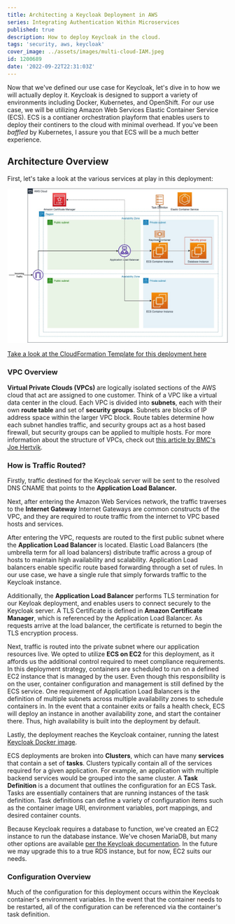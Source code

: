 ```yaml
---
title: Architecting a Keycloak Deployment in AWS
series: Integrating Authentication Within Microservices
published: true
description: How to deploy Keycloak in the cloud.
tags: 'security, aws, keycloak'
cover_image: ../assets/images/multi-cloud-IAM.jpeg
id: 1200689
date: '2022-09-22T22:31:03Z'
---
```

Now that we've defined our use case for Keycloak, let's dive in to how we will actually deploy it. Keycloak is designed to support a variety of environments including Docker, Kubernetes, and OpenShift. For our use case, we will be utilizing Amazon Web Services Elastic Container Service (ECS). ECS is a contianer orchestration playform that enables users to deploy their continers to the cloud with minimal overhead. If you've been *baffled* by Kubernetes, I assure you that ECS will be a much better experience.

## Architecture Overview

First, let's take a look at the various services at play in this deployment:

![Architecture Diagram](../assets/images/KeycloakDeployment.jpeg)

[Take a look at the CloudFormation Template for this deployment here]()

### VPC Overview

**Virtual Private Clouds (VPCs)** are logically isolated sections of the AWS cloud that act are assigned to one customer. Think of a VPC like a virtual data center in the cloud. Each VPC is divided into **subnets**, each with their own **route table** and set of **security groups**. Subnets are blocks of IP address space within the larger VPC block. Route tables determine how each subnet handles traffic, and security groups act as a host based firewall, but security groups can be applied to multiple hosts. For more information about the structure of VPCs, check out [this article by BMC's Joe Hertvik](https://www.bmc.com/blogs/aws-vpc-virtual-private-cloud/).

### How is Traffic Routed?

Firstly, traffic destined for the Keycloak server will be sent to the resolved DNS CNAME that points to the **Application Load Balancer.**

Next, after entering the Amazon Web Services network, the traffic traverses to the **Internet Gateway** Internet Gateways are common constructs of the VPC, and they are required to route traffic from the internet to VPC based hosts and services.

After entering the VPC, requests are routed to the first public subnet where the **Application Load Balancer** is located. Elastic Load Balancers (the umbrella term for all load balancers) distribute traffic across a group of hosts to maintain high availability and scalability. Application Load balancers enable specific route based forwarding through a set of rules. In our use case, we have a single rule that simply forwards traffic to the Keycloak instance.

Additionally, the **Application Load Balancer** performs TLS termination for our Keyloak deployment, and enables users to connect securely to the Keycloak server. A TLS Certificate is defined in **Amazon Certificate Manager**, which is referenced by the Application Load Balancer. As requests arrive at the load balancer, the certificate is returned to begin the TLS encryption process.

Next, traffic is routed into the private subnet where our application resources live. We opted to utilize **ECS on EC2** for this deployment, as it affords us the additional control required to meet compliance requirements. In this deployment strategy, containers are scheduled to run on a defined EC2 instance that is managed by the user. Even though this responsibility is on the user, container configuration and management is still defined by the ECS service. One requirement of Application Load Balancers is the definition of multiple subnets across multiple availability zones to schedule containers in. In the event that a container exits or fails a health check, ECS will deploy an instance in another availability zone, and start the container there. Thus, high availability is built into the deployment by default.

Lastly, the deployment reaches the Keycloak container, running the latest [Keycloak Docker image](https://quay.io/repository/keycloak/keycloak).

ECS deployments are broken into **Clusters**, which can have many **services** that contain a set of **tasks**. Clusters typically contain all of the services required for a given application. For example, an application with multiple backend services would be grouped into the same cluster. A **Task Definition** is a document that outlines the configuration for an ECS Task. Tasks are essentially containers that are running instances of the task definition. Task definitions can define a variety of configuration items such as the container image URI, environment variables, port mappings, and desired container counts.

Because Keycloak requires a database to function, we've created an EC2 instance to run the database instance. We've chosen MariaDB, but many other options are available [per the Keycloak documentation](https://www.keycloak.org/server/db). In the future we may upgrade this to a true RDS instance, but for now, EC2 suits our needs.

### Configuration Overview

Much of the configuration for this deployment occurs within the Keycloak container's environment variables. In the event that the container needs to be restarted, all of the configuration can be referenced via the container's task definition.

